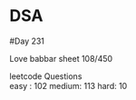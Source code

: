# DSA

#Day 231

Love babbar sheet
    108/450
    
leetcode Questions   
easy : 102
medium: 113
hard: 10


